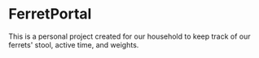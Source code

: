 # FerretPortal
This is a personal project created for our household to keep track of our ferrets' stool, active time, and weights.
